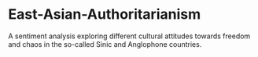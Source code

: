 # East-Asian-Authoritarianism
A sentiment analysis exploring different cultural attitudes towards freedom and chaos in the so-called Sinic and Anglophone countries.
